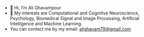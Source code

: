 - 👋 Hi, I’m Ali Ghavampour
- 👀 My interests are Computational and Cognitive Neuroscience, Psychology, Biomedical Signal and Image Processing, Artificial Intelligence and Machine Learning.
- You can contact me by my email: alighavam79@gmail.com

<!---
alighavam/alighavam is a ✨ special ✨ repository because its `README.md` (this file) appears on your GitHub profile.
You can click the Preview link to take a look at your changes.
--->
